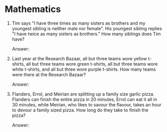 # Mathematics

1. Tim says "I have three times as many sisters as brothers and my youngest sibling is neither male nor female". His youngest sibling replies "I have twice as many sisters as brothers." How many siblings does Tim have?
   
   Answer: 
   
2. Last year at the Research Bazaar, all but three teams wore yellow t-shirts, all but three teams wore green t-shirts, all but three teams wore white t-shirts, and all but three wore purple t-shirts. How many teams were there at the Research Bazaar?
   
   Answer: 

3. Flanders, Errol, and Meirian are splitting up a family size garlic pizza. Flanders can finish the entire pizza in 20 minutes, Errol can eat it all in 30 minutes, while Meirian, who likes to savour the flavour, takes an hour to devour a family sized pizza. How long do they take to finish the pizza?
   
   Answer: 
